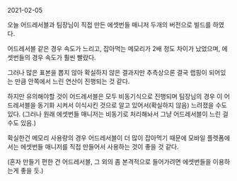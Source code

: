 2021-02-05

오늘 어드레서블과 팀장님이 직접 만든 에셋번들 매니저 두개의 버전으로 빌드를 하였다.

어드레서블 같은 경우 속도가 느리고, 잡아먹는 메모리가 2배 정도 차이가 났었으며, 에셋번들의 경우 속도가 훨씬 빨랐다.



그러나 많은 표본을 뽑지 않아 확실하지 않은 결과지만 추측상으론 결국 랩핑이 되어있는 만큼 안쪽에서 느린 연산이 진행되는 것 같다.



하지만 유의해야할 것이 어드레서블은 모두 비동기식으로 진행되며 팀장님의 경우 이 어드레서블을 동기화 시켜서 이식시킨 것으로 알고 있어서(확실하지 않음) 느려졌을 수도 있다. (그러나 원래 에셋번들 매니저는 비동기로 처리해놔서 그냥 어드레서블이 느린 걸 수도 있음.)



확실한건 메모리 사용량의 경우 어드레서블이 더 많이 잡아먹기 때문에 모바일 플렛폼에서는 에셋번들 매니저를 직접 만들어서 사용하는 것이 좋을 것 같다.

(혼자 만들기 편한 건 어드레서블, 그 외의 좀 본격적으로 들어가려면 에셋번들을 이용하는게 좋을 듯.)

